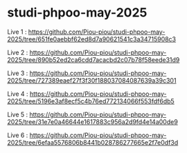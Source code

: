 # studi-phpoo-may-2025

Live 1 : https://github.com/Piou-piou/studi-phpoo-may-2025/tree/651fe0aebbf62ed8d7a90621541c3a34715908c3

Live 2 : https://github.com/Piou-piou/studi-phpoo-may-2025/tree/890b52ed2ca6cdd7acacbd2c07b78f58eede31d9

Live 3 : https://github.com/Piou-piou/studi-phpoo-may-2025/tree/727389eaef27f3f30f188037084087639a39c301

Live 4 : https://github.com/Piou-piou/studi-phpoo-may-2025/tree/5196e3af8ecf5c4b76ed772134066f553fdf6db5

Live 5 : https://github.com/Piou-piou/studi-phpoo-may-2025/tree/31e7e0a46644e1617883c956a2d9fd4e14a00de9

Live 6 : https://github.com/Piou-piou/studi-phpoo-may-2025/tree/6efaa5576806b8441b028786277665e2f7e0df3d